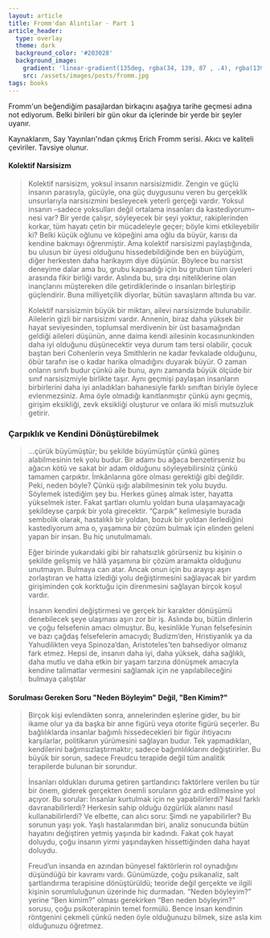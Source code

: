 ```yaml
---
layout: article
title: Fromm'dan Alıntılar - Part 1
article_header:
  type: overlay
  theme: dark
  background_color: '#203028'
  background_image:
    gradient: 'linear-gradient(135deg, rgba(34, 139, 87 , .4), rgba(139, 34, 139, .4))'
    src: /assets/images/posts/fromm.jpg
tags: books
---
```



Fromm'un beğendiğim pasajlardan birkaçını aşağıya tarihe geçmesi adına not ediyorum. Belki birileri bir gün okur da içlerinde bir yerde bir şeyler uyanır.

Kaynaklarım, Say Yayınları'ndan çıkmış Erich Fromm serisi. Akıcı ve kaliteli çeviriler. Tavsiye olunur.

<!--more-->

#### Kolektif Narsisizm

> Kolektif narsisizm, yoksul insanın narsisizmidir. Zengin ve güçlü insanın parasıyla, gücüyle, ona güç duygusunu veren bu gerçeklik unsurlarıyla narsisizmini besleyecek yeterli gerçeği vardır. Yoksul insanın –sadece yoksulları değil ortalama insanları da kastediyorum– nesi var? Bir yerde çalışır, söyleyecek bir şeyi yoktur, rakiplerinden korkar, tüm hayatı çetin bir mücadeleyle geçer; böyle kimi etkileyebilir ki? Belki küçük oğlunu ve köpeğini ama oğlu da büyür, karısı da kendine bakmayı öğrenmiştir. Ama kolektif narsisizmi paylaştığında, bu ulusun bir üyesi olduğunu hissedebildiğinde ben en büyüğüm, diğer herkesten daha harikayım diye düşünür. Böylece bu narsist deneyime dalar ama bu, grubu kapsadığı için bu grubun tüm üyeleri arasında fikir birliği vardır. Aslında bu, sıra dışı niteliklerine olan inançlarını müştereken dile getirdiklerinde o insanları birleştirip güçlendirir. Buna milliyetçilik diyorlar, bütün savaşların altında bu var.
> 
> Kolektif narsisizmin büyük bir miktarı, ailevi narsisizmde bulunabilir. Ailelerin gizli bir narsisizmi vardır. Annenin, biraz daha yüksek bir hayat seviyesinden, toplumsal merdivenin bir üst basamağından geldiği aileleri düşünün, anne daima kendi ailesinin kocasınunkinden daha iyi olduğunu düşünecektir veya durum tam tersi olabilir, çocuk baştan beri Cohenlerin veya Smithlerin ne kadar fevkalade olduğunu, öbür tarafın ise o kadar harika olmadığını duyarak büyür. O zaman onların sınıfı budur çünkü aile bunu, aynı zamanda büyük ölçüde bir sınıf narsisizmiyle birlikte taşır. Aynı geçmişi paylaşan insanların birbirlerini daha iyi anladıkları bahanesiyle farklı sınıftan biriyle öylece evlenmezsiniz. Ama öyle olmadığı kanıtlanmıştır çünkü aynı geçmiş, girişim eksikliği, zevk eksikliği oluşturur ve onlara iki misli mutsuzluk getirir.

### Çarpıklık ve Kendini Dönüştürebilmek

> ...çürük büyümüştür; bu şekilde büyümüştür çünkü güneş alabilmesinin tek yolu budur. Bir adamı bu ağaca benzetirseniz bu ağacın kötü ve sakat bir adam olduğunu söyleyebilirsiniz çünkü tamamen çarpıktır. İmkânlarına göre olması gerektiği gibi değildir. Peki, neden böyle? Çünkü ışığı alabilmesinin tek yolu buydu. Söylemek istediğim şey bu. Herkes güneş almak ister, hayatta yükselmek ister. Fakat şartları olumlu yoldan buna ulaşamayacağı şekildeyse çarpık bir yola girecektir. “Çarpık” kelimesiyle burada sembolik olarak, hastalıklı bir yoldan, bozuk bir yoldan ilerlediğini kastediyorum ama o, yaşamına bir çözüm bulmak için elinden geleni yapan bir insan. Bu hiç unutulmamalı.
>
> Eğer birinde yukarıdaki gibi bir rahatsızlık görürseniz bu kişinin o şekilde gelişmiş ve hâlâ yaşamına bir çözüm aramakta olduğunu unutmayın. Bulmaya can atar. Ancak onun için bu arayışı aşırı zorlaştıran ve hatta izlediği yolu değiştirmesini sağlayacak bir yardım girişiminden çok korktuğu için direnmesini sağlayan birçok koşul vardır.
>
> İnsanın kendini değiştirmesi ve gerçek bir karakter dönüşümü denebilecek şeye ulaşması aşırı zor bir iş. Aslında bu, bütün dinlerin ve çoğu felsefenin amacı olmuştur. Bu, kesinlikle Yunan felsefesinin ve bazı çağdaş felsefelerin amacıydı; Budizm’den, Hristiyanlık ya da Yahudilikten veya Spinoza’dan, Aristoteles'ten bahsediyor olmanız fark etmez. Hepsi de, insanın daha iyi, daha yüksek, daha sağlıklı, daha mutlu ve daha etkin bir yaşam tarzına dönüşmek amacıyla kendine talimatlar vermesini sağlamak için ne yapılabileceğini bulmaya çalıştılar


#### Sorulması Gereken Soru "Neden Böyleyim" Değil, "Ben Kimim?" 

> Birçok kişi evlendikten sonra, annelerinden eşlerine gider, bu bir ikame olur ya da başka bir anne figürü veya otorite figürü seçerler. Bu bağlılıklarda insanlar bağımlı hissedecekleri bir figür ihtiyacını karşılarlar, politikanın yürümesini sağlayan budur. Tek yapmadıkları, kendilerini bağımsızlaştırmaktır; sadece bağımlılıklarını değiştirirler. Bu büyük bir sorun, sadece Freudcu terapide değil tüm analitik terapilerde bulunan bir sorundur.
> 
> İnsanları oldukları duruma getiren şartlandırıcı faktörlere verilen bu tür bir önem, giderek gerçekten önemli soruların göz ardı edilmesine yol açıyor. Bu sorular: İnsanlar kurtulmak için ne yapabilirlerdi? Nasıl farklı davranabilirlerdi? Herkesin sahip olduğu özgürlük alanını nasıl kullanabilirlerdi? Ve elbette, can alıcı soru: Şimdi ne yapabilirler? Bu sorunun yaşı yok. Yaşlı hastalarımdan biri, analiz sonucunda bütün hayatını değiştiren yetmiş yaşında bir kadındı. Fakat çok hayat doluydu, çoğu insanın yirmi yaşındayken hissettiğinden daha hayat doluydu.
> 
> Freud’un insanda en azından bünyesel faktörlerin rol oynadığını düşündüğü bir kavramı vardı. Günümüzde, çoğu psikanaliz, salt şartlandırma terapisine dönüştürüldü; teoride değil gerçekte ve ilgili kişinin sorumluluğunun üzerinde hiç durmadan. “Neden böyleyim?” yerine “Ben kimim?” olması gerekirken “Ben neden böyleyim?” sorusu, çoğu psikoterapinin temel formülü. Bence insan kendinin röntgenini çekmeli çünkü neden öyle olduğunuzu bilmek, size asla kim olduğunuzu öğretmez.

